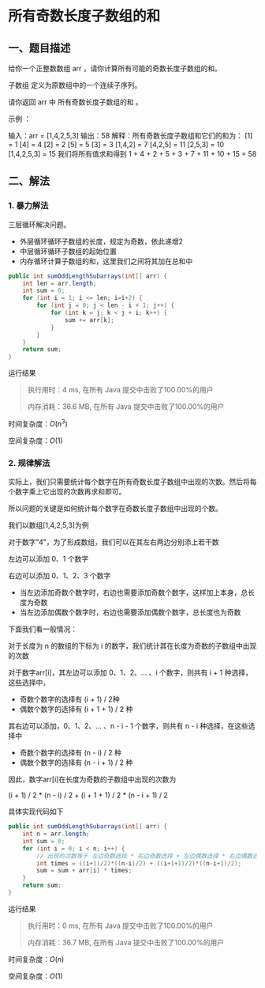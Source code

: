 # 所有奇数长度子数组的和

## 一、题目描述

给你一个正整数数组 arr ，请你计算所有可能的奇数长度子数组的和。

子数组 定义为原数组中的一个连续子序列。

请你返回 arr 中 所有奇数长度子数组的和 。

示例 ：

输入：arr = [1,4,2,5,3]
输出：58
解释：所有奇数长度子数组和它们的和为：
[1] = 1
[4] = 4
[2] = 2
[5] = 5
[3] = 3
[1,4,2] = 7
[4,2,5] = 11
[2,5,3] = 10
[1,4,2,5,3] = 15
我们将所有值求和得到 1 + 4 + 2 + 5 + 3 + 7 + 11 + 10 + 15 = 58

## 二、解法

### 1. 暴力解法

三层循环解决问题。

- 外层循环循环子数组的长度，规定为奇数，依此递增2
- 中层循环循环子数组的起始位置
- 内存循环计算子数组的和，这里我们之间将其加在总和中

```java
public int sumOddLengthSubarrays(int[] arr) {
    int len = arr.length;
    int sum = 0;
    for (int i = 1; i <= len; i=i+2) {
        for (int j = 0; j < len - i + 1; j++) {
            for (int k = j; k < j + i; k++) {
                sum += arr[k];
            }
        }
    }
    return sum;
}
```

运行结果

> 执行用时：4 ms, 在所有 Java 提交中击败了100.00%的用户
>
> 内存消耗：36.6 MB, 在所有 Java 提交中击败了100.00%的用户

时间复杂度：$O(n^3)$

空间复杂度：$O(1)$

### 2. 规律解法

实际上，我们只需要统计每个数字在所有奇数长度子数组中出现的次数。然后将每个数字乘上它出现的次数再求和即可。

所以问题的关键是如何统计每个数字在奇数长度子数组中出现的个数。

我们以数组[1,4,2,5,3]为例

对于数字"4"，为了形成数组，我们可以在其左右两边分别添上若干数

左边可以添加 0、1 个数字

右边可以添加 0、1、2、3 个数字

- 当左边添加奇数个数字时，右边也需要添加奇数个数字，这样加上本身，总长度为奇数
- 当左边添加偶数个数字时，右边也需要添加偶数个数字，总长度也为奇数

下面我们看一般情况：

对于长度为 n 的数组的下标为 i 的数字，我们统计其在长度为奇数的子数组中出现的次数

对于数字arr[i]，其左边可以添加 0、1、2、... 、i 个数字，则共有 i + 1 种选择，这些选择中，

- 奇数个数字的选择有 (i + 1) / 2种
- 偶数个数字的选择有 (i + 1 + 1) / 2 种

其右边可以添加，0、1、2、... 、n - i - 1 个数字，则共有 n - i 种选择，在这些选择中

- 奇数个数字的选择有 (n - i) / 2 种
- 偶数个数字的选择有 (n - i + 1) / 2 种

因此，数字arr[i]在长度为奇数的子数组中出现的次数为 

(i + 1) / 2 * (n - i) / 2 + (i + 1 + 1) / 2 * (n - i + 1) / 2

具体实现代码如下

```java
public int sumOddLengthSubarrays(int[] arr) {
    int n = arr.length;
    int sum = 0;
    for (int i = 0; i < n; i++) {
        // 出现的次数等于 左边奇数选择 * 右边奇数选择 + 左边偶数选择 * 右边偶数选择
        int times = ((i+1)/2)*((n-i)/2) + ((i+1+1)/2)*((n-i+1)/2);
        sum = sum + arr[i] * times;
    }
    return sum;
}
```

运行结果

> 执行用时：0 ms, 在所有 Java 提交中击败了100.00%的用户
>
> 内存消耗：36.7 MB, 在所有 Java 提交中击败了100.00%的用户

时间复杂度：$O(n)$

空间复杂度：$O(1)$


